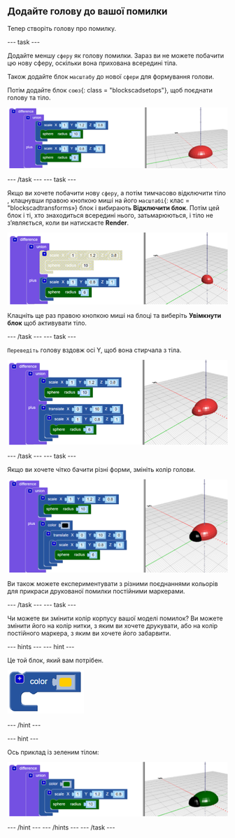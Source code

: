 ## Додайте голову до вашої помилки

Тепер створіть голову про помилку.

--- task ---

Додайте меншу `сферу` як голову помилки. Зараз ви не можете побачити цю нову сферу, оскільки вона прихована всередині тіла.

Також додайте блок `масштабу` до нової `сфери` для формування голови.

Потім додайте блок `союз`{: class = "blockscadsetops"}, щоб поєднати голову та тіло.

![знімок екрана](images/bug-head-hidden.png)

--- /task --- --- task ---

Якщо ви хочете побачити нову `сферу`, а потім тимчасово відключити тіло , клацнувши правою кнопкою миші на його `масштабі`{: клас = "blockscadtransforms»} блок і вибирають **Відключити блок**. Потім цей блок і ті, хто знаходиться всередині нього, затьмарюються, і тіло не з’являється, коли ви натискаєте **Render**.

![скріншот](images/bug-disable.png)

Клацніть ще раз правою кнопкою миші на блоці та виберіть **Увімкнути блок** щоб активувати тіло.

--- /task --- --- task ---

`Переведіть` голову вздовж осі Y, щоб вона стирчала з тіла.

  ![скріншот](images/bug-head.png)

--- /task --- --- task ---

Якщо ви хочете чітко бачити різні форми, змініть колір голови.

![скріншот](images/bug-head-black.png)

Ви також можете експериментувати з різними поєднаннями кольорів для прикраси друкованої помилки постійними маркерами.

--- /task --- --- task ---

Чи можете ви змінити колір корпусу вашої моделі помилок? Ви можете змінити його на колір нитки, з яким ви хочете друкувати, або на колір постійного маркера, з яким ви хочете його забарвити.

--- hints --- --- hint ---

Це той блок, який вам потрібен.

![скріншот](images/bug-colour-block.png)

--- /hint ---

--- hint ---

Ось приклад із зеленим тілом:

![скріншот](images/bug-body-colour.png)

--- /hint --- --- /hints --- --- /task ---




  
